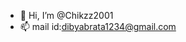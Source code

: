 - 👋 Hi, I’m @Chikzz2001
- 📫 mail id:dibyabrata1234@gmail.com

<!---
Chikzz2001/Chikzz2001 is a ✨ special ✨ repository because its `README.md` (this file) appears on your GitHub profile.
You can click the Preview link to take a look at your changes.
--->
